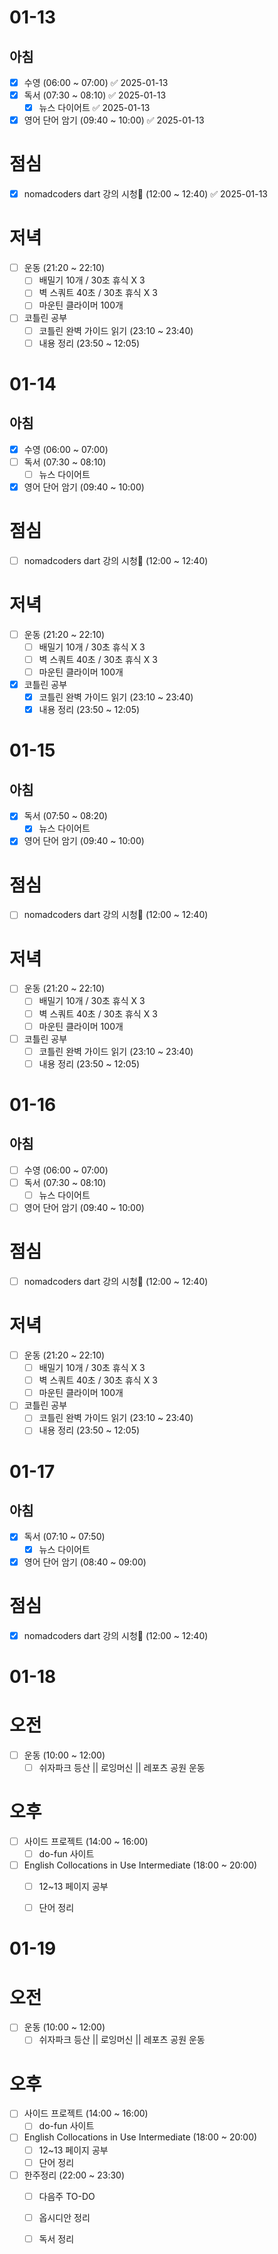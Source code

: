 # 01-13
## 아침
- [x] 수영 (06:00 ~ 07:00) ✅ 2025-01-13
- [x] 독서 (07:30 ~ 08:10) ✅ 2025-01-13
	- [x] 뉴스 다이어트 ✅ 2025-01-13
- [x] 영어 단어 암기 (09:40 ~ 10:00) ✅ 2025-01-13

# 점심
- [x] nomadcoders dart 강의 시청 (12:00 ~ 12:40) ✅ 2025-01-13

# 저녁
- [ ] 운동 (21:20 ~ 22:10)
	- [ ] 배밀기 10개 / 30초 휴식 X 3
	- [ ] 벽 스쿼트 40초 / 30초 휴식 X 3
	- [ ] 마운틴 클라이머 100개 
- [ ] 코틀린 공부
	- [ ] 코틀린 완벽 가이드 읽기 (23:10 ~ 23:40)
	- [ ] 내용 정리 (23:50 ~ 12:05)

# 01-14
## 아침
- [x] 수영 (06:00 ~ 07:00)
- [ ] 독서 (07:30 ~ 08:10)
	- [ ]  뉴스 다이어트
- [x] 영어 단어 암기 (09:40 ~ 10:00)

# 점심
- [ ] nomadcoders dart 강의 시청 (12:00 ~ 12:40)

# 저녁
- [ ] 운동 (21:20 ~ 22:10)
	- [ ] 배밀기 10개 / 30초 휴식 X 3
	- [ ] 벽 스쿼트 40초 / 30초 휴식 X 3
	- [ ] 마운틴 클라이머 100개
- [x] 코틀린 공부
	- [x] 코틀린 완벽 가이드 읽기 (23:10 ~ 23:40)
	- [x] 내용 정리 (23:50 ~ 12:05)

# 01-15
## 아침
- [x] 독서 (07:50 ~ 08:20)
	- [x]  뉴스 다이어트
- [x] 영어 단어 암기 (09:40 ~ 10:00)

# 점심
- [ ] nomadcoders dart 강의 시청 (12:00 ~ 12:40)

# 저녁
- [ ] 운동 (21:20 ~ 22:10)
	- [ ] 배밀기 10개 / 30초 휴식 X 3
	- [ ] 벽 스쿼트 40초 / 30초 휴식 X 3
	- [ ] 마운틴 클라이머 100개
- [ ] 코틀린 공부
	- [ ] 코틀린 완벽 가이드 읽기 (23:10 ~ 23:40)
	- [ ] 내용 정리 (23:50 ~ 12:05)

# 01-16
## 아침
- [ ] 수영 (06:00 ~ 07:00)
- [ ] 독서 (07:30 ~ 08:10)
	- [ ]  뉴스 다이어트
- [ ] 영어 단어 암기 (09:40 ~ 10:00)

# 점심
- [ ] nomadcoders dart 강의 시청 (12:00 ~ 12:40)

# 저녁
- [ ] 운동 (21:20 ~ 22:10)
	- [ ] 배밀기 10개 / 30초 휴식 X 3
	- [ ] 벽 스쿼트 40초 / 30초 휴식 X 3
	- [ ] 마운틴 클라이머 100개
- [ ] 코틀린 공부
	- [ ] 코틀린 완벽 가이드 읽기 (23:10 ~ 23:40)
	- [ ] 내용 정리 (23:50 ~ 12:05)

# 01-17
## 아침
- [x] 독서 (07:10 ~ 07:50)
	- [x]  뉴스 다이어트
- [x] 영어 단어 암기 (08:40 ~ 09:00)

# 점심
- [x] nomadcoders dart 강의 시청 (12:00 ~ 12:40)

# 01-18

# 오전
- [ ] 운동 (10:00 ~ 12:00)
	- [ ] 쉬자파크 등산 || 로잉머신 || 레포츠 공원 운동
# 오후
- [ ] 사이드 프로젝트 (14:00 ~ 16:00)
	- [ ] do-fun 사이트
- [ ] English Collocations in Use Intermediate (18:00 ~ 20:00)
	- [ ] 12~13 페이지 공부
	- [ ] 단어 정리



# 01-19

# 오전
- [ ] 운동 (10:00 ~ 12:00)
	- [ ] 쉬자파크 등산 || 로잉머신 || 레포츠 공원 운동
# 오후
- [ ] 사이드 프로젝트 (14:00 ~ 16:00)
	- [ ] do-fun 사이트
- [ ] English Collocations in Use Intermediate (18:00 ~ 20:00)
	- [ ] 12~13 페이지 공부
	- [ ] 단어 정리
- [ ] 한주정리 (22:00 ~ 23:30)
	- [ ] 다음주 TO-DO
	- [ ] 옵시디안 정리
	- [ ] 독서 정리




